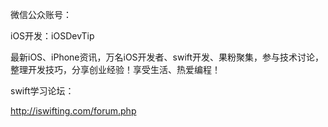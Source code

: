 
微信公众账号：

iOS开发：iOSDevTip 

最新iOS、iPhone资讯，万名iOS开发者、swift开发、果粉聚集，参与技术讨论，整理开发技巧，分享创业经验！享受生活、热爱编程！ 


swift学习论坛：

http://iswifting.com/forum.php